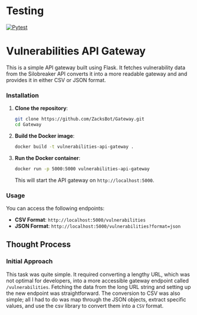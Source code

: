 # Testing

[![Pytest](https://github.com/ZacksBot/Gateway/actions/workflows/AppTest.yml/badge.svg)](https://github.com/ZacksBot/Gateway/actions/workflows/AppTest.yml)

# Vulnerabilities API Gateway

This is a simple API gateway built using Flask. It fetches vulnerability data from the Silobreaker API converts it into a more readable gateway and and provides it in either CSV or JSON format.

### Installation

1. **Clone the repository**:

    ```bash
    git clone https://github.com/ZacksBot/Gateway.git
    cd Gateway
    ```

2. **Build the Docker image**:

    ```bash
    docker build -t vulnerabilities-api-gateway .
    ```

3. **Run the Docker container**:

    ```bash
    docker run -p 5000:5000 vulnerabilities-api-gateway
    ```

    This will start the API gateway on `http://localhost:5000`.

### Usage

You can access the following endpoints:

-   **CSV Format**: `http://localhost:5000/vulnerabilities`
-   **JSON Format**: `http://localhost:5000/vulnerabilities?format=json`

## Thought Process

### Initial Approach

This task was quite simple. It required converting a lengthy URL, which was not optimal for developers, into a more accessible gateway endpoint called `/vulnerabilities`. Fetching the data from the long URL string and setting up the new endpoint was straightforward. The conversion to CSV was also simple; all I had to do was map through the JSON objects, extract specific values, and use the csv library to convert them into a `CSV` format.
